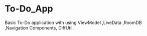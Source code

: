 # To-Do_App
Basic To-Do application with using ViewModel ,LiveData ,RoomDB ,Navigation Components, DiffUtil. 

 
